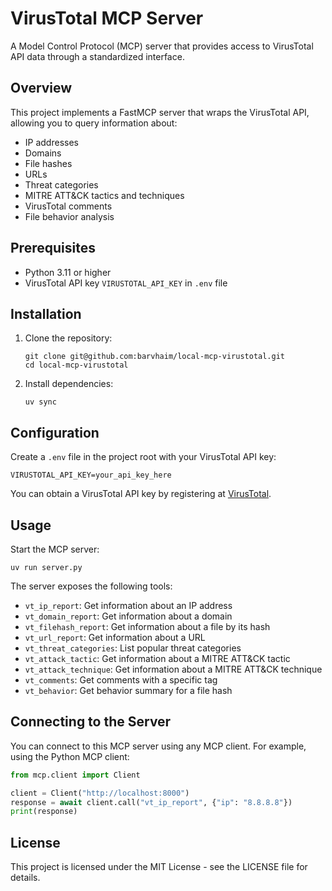 # VirusTotal MCP Server

A Model Control Protocol (MCP) server that provides access to VirusTotal API data through a standardized interface.

## Overview

This project implements a FastMCP server that wraps the VirusTotal API, allowing you to query information about:
- IP addresses
- Domains
- File hashes
- URLs
- Threat categories
- MITRE ATT&CK tactics and techniques
- VirusTotal comments
- File behavior analysis

## Prerequisites

- Python 3.11 or higher
- VirusTotal API key `VIRUSTOTAL_API_KEY` in `.env` file

## Installation

1. Clone the repository:
   ```
   git clone git@github.com:barvhaim/local-mcp-virustotal.git
   cd local-mcp-virustotal
   ```

2. Install dependencies:
   ```
   uv sync
   ```

## Configuration

Create a `.env` file in the project root with your VirusTotal API key:
```
VIRUSTOTAL_API_KEY=your_api_key_here
```

You can obtain a VirusTotal API key by registering at [VirusTotal](https://www.virustotal.com/).

## Usage

Start the MCP server:
```
uv run server.py
```

The server exposes the following tools:

- `vt_ip_report`: Get information about an IP address
- `vt_domain_report`: Get information about a domain
- `vt_filehash_report`: Get information about a file by its hash
- `vt_url_report`: Get information about a URL
- `vt_threat_categories`: List popular threat categories
- `vt_attack_tactic`: Get information about a MITRE ATT&CK tactic
- `vt_attack_technique`: Get information about a MITRE ATT&CK technique
- `vt_comments`: Get comments with a specific tag
- `vt_behavior`: Get behavior summary for a file hash

## Connecting to the Server

You can connect to this MCP server using any MCP client. For example, using the Python MCP client:

```python
from mcp.client import Client

client = Client("http://localhost:8000")
response = await client.call("vt_ip_report", {"ip": "8.8.8.8"})
print(response)
```

## License

This project is licensed under the MIT License - see the LICENSE file for details.
